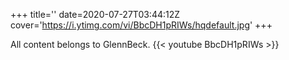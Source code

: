+++
title=''
date=2020-07-27T03:44:12Z
cover='https://i.ytimg.com/vi/BbcDH1pRIWs/hqdefault.jpg'
+++

All content belongs to GlennBeck.
{{< youtube BbcDH1pRIWs >}}
